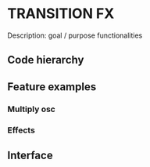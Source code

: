 # TRANSITION FX

Description:
goal / purpose
functionalities

## Code hierarchy 

## Feature examples

### Multiply osc

### Effects

## Interface
